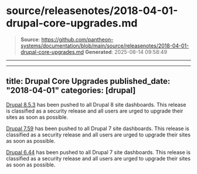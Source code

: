 # source/releasenotes/2018-04-01-drupal-core-upgrades.md

> **Source**: https://github.com/pantheon-systems/documentation/blob/main/source/releasenotes/2018-04-01-drupal-core-upgrades.md
> **Generated**: 2025-08-14 09:58:49

---

---
title: Drupal Core Upgrades
published_date: "2018-04-01"
categories: [drupal]
---
[Drupal 8.5.3](https://www.drupal.org/project/drupal/releases/8.5.3) has been pushed to all Drupal 8 site dashboards. This release is classified as a security release and all users are urged to upgrade their sites as soon as possible.

[Drupal 7.59](https://www.drupal.org/project/drupal/releases/7.59) has been pushed to all Drupal 7 site dashboards. This release is classified as a security release and all users are urged to upgrade their sites as soon as possible.

[Drupal 6.44](https://www.drupal.org/project/d6lts/issues/2965601#comment-12588137) has been pushed to all Drupal 7 site dashboards. This release is classified as a security release and all users are urged to upgrade their sites as soon as possible.
